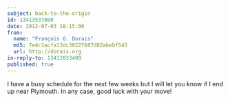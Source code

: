```yaml
---
subject: back-to-the-origin
id: 13413537000
date: 2012-07-03 18:15:00
from:
  name: "François G. Dorais"
  md5: 7e4c1acfa13dc30227687d82abebf543
  url: http://dorais.org
in-reply-to: 13412033400
published: true
---
```

I have a busy schedule for the next few weeks but I will let you know if I end up near Plymouth. In any case, good luck with your move!
